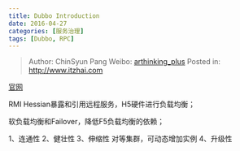 ```yaml
---
title: Dubbo Introduction
date: 2016-04-27
categories: [服务治理]
tags: [Dubbo, RPC]
---
```


> Author: ChinSyun Pang
> Weibo: [arthinking_plus](http://weibo.com/arthinkingplus)
> Posted in: http://www.itzhai.com

[官网](http://dubbo.io/)

RMI Hessian暴露和引用远程服务，H5硬件进行负载均衡；

软负载均衡和Failover，降低F5负载均衡的依赖；

1、连通性
2、健壮性
3、伸缩性
    对等集群，可动态增加实例
4、升级性
    

